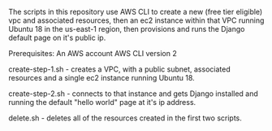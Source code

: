 The scripts in this repository use AWS CLI to create a new (free tier eligible) vpc and associated resources, then an ec2 instance within that VPC running Ubuntu 18 in the us-east-1 region, then provisions and runs the Django default page on it's public ip.

Prerequisites: 
    An AWS account 
    AWS CLI version 2

  create-step-1.sh - creates a VPC, with a public subnet, associated resources and a single ec2 instance running Ubuntu 18.

  create-step-2.sh - connects to that instance and gets Django installed and running the default "hello world" page at it's ip address.

  delete.sh - deletes all of the resources created in the first two scripts.

